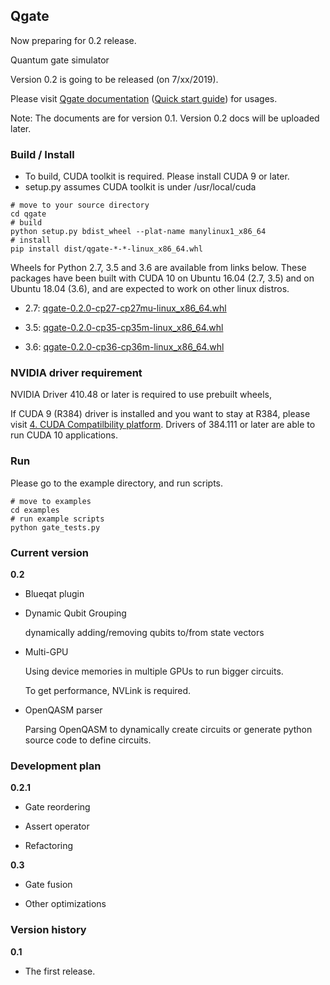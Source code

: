 ## Qgate

Now preparing for 0.2 release.

Quantum gate simulator

Version 0.2 is going to be released (on 7/xx/2019).

Please visit [Qgate documentation](<https://shinmorino.github.io/qgate/docs/0.1/>) ([Quick start guide](<https://shinmorino.github.io/qgate/docs/0.1/quick_start_guide.html>)) for usages.

Note: The documents are for version 0.1.  Version 0.2 docs will be uploaded later.


### Build / Install

- To build, CUDA toolkit is required.  Please install CUDA 9 or later.
- setup.py assumes CUDA toolkit is under /usr/local/cuda

~~~
# move to your source directory
cd qgate
# build
python setup.py bdist_wheel --plat-name manylinux1_x86_64
# install
pip install dist/qgate-*-*-linux_x86_64.whl
~~~

Wheels for Python 2.7, 3.5 and 3.6 are available from links below.  These packages have been built with CUDA 10 on Ubuntu 16.04 (2.7, 3.5) and on Ubuntu 18.04 (3.6), and are expected to work on other linux distros.

- 2.7: [qgate-0.2.0-cp27-cp27mu-linux_x86_64.whl](<https://github.com/shinmorino/qgate/raw/gh-pages/packages/0.2/qgate-0.2.0-cp27-cp27mu-manylinux1_x86_64.whl>)

- 3.5: [qgate-0.2.0-cp35-cp35m-linux_x86_64.whl](<https://github.com/shinmorino/qgate/raw/gh-pages/packages/0.2/qgate-0.2.0-cp35-cp35m-manylinux1_x86_64.whl>)

- 3.6: [qgate-0.2.0-cp36-cp36m-linux_x86_64.whl](<https://github.com/shinmorino/qgate/raw/gh-pages/packages/0.2/qgate-0.2.0-cp36-cp36m-manylinux1_x86_64.whl>)


### NVIDIA driver requirement

NVIDIA Driver 410.48 or later is required to use prebuilt wheels, 

If CUDA 9 (R384) driver is installed and you want to stay at R384, please visit [4. CUDA Compatilbility platform](<https://docs.nvidia.com/deploy/cuda-compatibility/#cuda-compatibility-platform>).  Drivers of 384.111 or later are able to run CUDA 10 applications.

### Run

Please go to the example directory, and run scripts.
~~~
# move to examples
cd examples
# run example scripts
python gate_tests.py
~~~


### Current version

**0.2**

- Blueqat plugin

- Dynamic Qubit Grouping

  dynamically adding/removing qubits to/from state vectors

- Multi-GPU

  Using device memories in multiple GPUs to run bigger circuits.

  To get performance, NVLink is required.

- OpenQASM parser

  Parsing OpenQASM to dynamically create circuits or generate python source code to define circuits.


### Development plan

**0.2.1**

- Gate reordering

- Assert operator

- Refactoring

**0.3**

- Gate fusion

- Other optimizations

### Version history

**0.1**

- The first release.
